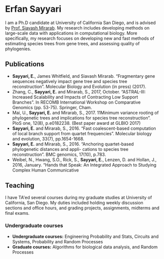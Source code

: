 # Erfan Sayyari


I am a Ph.D candidate at University of California San Diego, and is advised by [Prof. Siavash Mirarab](http://eceweb.ucsd.edu/~smirarab/). My research includes developing methods on large-scale data with applications in computational biology. More specifically, my research focuses on developing new and fast methods of estimating species trees from gene trees, and assessing quality of phylogenies. 

## Publications

* __Sayyari, E.__, James Whitfield, and Siavash Mirarab. “Fragmentary gene sequences negatively impact gene tree and species tree reconstruction”. Molecular Biology and Evolution (in press) (2017).
* Zhang, C., __Sayyari, E.__ and Mirarab, S., 2017, October. “ASTRAL-III: Increased Scalability and Impacts of Contracting Low Support Branches”. In RECOMB International Workshop on Comparative Genomics (pp. 53-75). Springer, Cham.
* Mai, U., __Sayyari, E.__ and Mirarab, S., 2017. 11Minimum variance rooting of phylogenetic trees and implications for species tree reconstruction”. PloS one, 12(8), p.e0182238. (Best paper award at GLBIO 2017)
* __Sayyari, E.__ and Mirarab, S., 2016. “Fast coalescent-based computation of local branch support from quartet frequencies”. Molecular biology and evolution, 33(7), pp.1654-1668.
* __Sayyari, E.__ and Mirarab, S., 2016. “Anchoring quartet-based phylogenetic distances and appli- cations to species tree reconstruction”. BMC genomics, 17(10), p.783.
* Weibel, N., Hwang, S.O., Rick, S., __Sayyari, E.__, Lenzen, D. and Hollan, J., 2016, January. “Hands that Speak: An Integrated Approach to Studying Complex Human Communicative

## Teaching

I have TA'ed several courses during my graduate studies at University of California, San Diego. My duties included holding weekly discussion sections and office hours, and grading projects, assignments, midterms and final exams. 

### Undergraduate courses
* __Undergraduate courses:__ Engineering Probability and Stats, Circuits and Systems, Probability and Random Processes
* __Graduate courses:__ Algorithms for biological data analysis, and Random Processes

